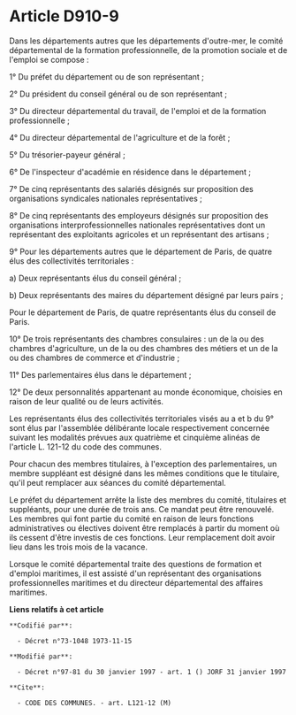 # Article D910-9

Dans les départements autres que les départements d'outre-mer, le comité départemental de la formation professionnelle, de la
promotion sociale et de l'emploi se compose :

1° Du préfet du département ou de son représentant ;

2° Du président du conseil général ou de son représentant ;

3° Du directeur départemental du travail, de l'emploi et de la formation professionnelle ;

4° Du directeur départemental de l'agriculture et de la forêt ;

5° Du trésorier-payeur général ;

6° De l'inspecteur d'académie en résidence dans le département ;

7° De cinq représentants des salariés désignés sur proposition des organisations syndicales nationales représentatives ;

8° De cinq représentants des employeurs désignés sur proposition des organisations interprofessionnelles nationales
représentatives dont un représentant des exploitants agricoles et un représentant des artisans ;

9° Pour les départements autres que le département de Paris, de quatre élus des collectivités territoriales :

a) Deux représentants élus du conseil général ;

b) Deux représentants des maires du département désigné par leurs pairs ;

Pour le département de Paris, de quatre représentants élus du conseil de Paris.

10° De trois représentants des chambres consulaires : un de la ou des chambres d'agriculture, un de la ou des chambres des
métiers et un de la ou des chambres de commerce et d'industrie ;

11° Des parlementaires élus dans le département ;

12° De deux personnalités appartenant au monde économique, choisies en raison de leur qualité ou de leurs activités.

Les représentants élus des collectivités territoriales visés au a et b du 9° sont élus par l'assemblée délibérante locale
respectivement concernée suivant les modalités prévues aux quatrième et cinquième alinéas de l'article L. 121-12 du code des
communes.

Pour chacun des membres titulaires, à l'exception des parlementaires, un membre suppléant est désigné dans les mêmes
conditions que le titulaire, qu'il peut remplacer aux séances du comité départemental.

Le préfet du département arrête la liste des membres du comité, titulaires et suppléants, pour une durée de trois ans. Ce
mandat peut être renouvelé. Les membres qui font partie du comité en raison de leurs fonctions administratives ou électives
doivent être remplacés à partir du moment où ils cessent d'être investis de ces fonctions. Leur remplacement doit avoir lieu
dans les trois mois de la vacance.

Lorsque le comité départemental traite des questions de formation et d'emploi maritimes, il est assisté d'un représentant des
organisations professionnelles maritimes et du directeur départemental des affaires maritimes.

**Liens relatifs à cet article**

	**Codifié par**:

	  - Décret n°73-1048 1973-11-15

	**Modifié par**:

	  - Décret n°97-81 du 30 janvier 1997 - art. 1 () JORF 31 janvier 1997

	**Cite**:

	  - CODE DES COMMUNES. - art. L121-12 (M)
